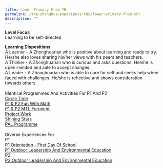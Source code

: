 ```yaml
---
title: Lower Primary From YH
permalink: /the-zhonghua-experience-tbc/lower-primary-from-yh/
description: ""
---
```

**Level Focus**
<br>Learning to be self-directed

**Learning Dispositions**
<br>A Learner - A Zhonghuarian who is positive about learning and ready to try. He/she also loves sharing his/her views with his peers and teachers.
<br>A Thinker - A Zhonghuarian who is curious and asks questions. He/she is open-minded and able to accept changes.
<br>A Leader - A Zhonghuarian who is able to care for self and seeks help when faced with challenges. He/she is reflective and shows consideration towards others.
<br><br>Identical Programmes And Activities For P1 And P2
<br>[Circle Time](https://cms.isomer.gov.sg/sites/moe-zhonghuapri/folders/list-of-zps-exp-for-lower-pri/editPage/Circle%20Time.md)
<br>[P1 &amp; P2 Fun With Math](https://cms.isomer.gov.sg/sites/moe-zhonghuapri/folders/list-of-zps-exp-for-lower-pri/editPage/P1%20%26%20P2%20Fun%20With%20Math.md)
<br>[P1 &amp; P2 MTL Fortnight](https://cms.isomer.gov.sg/sites/moe-zhonghuapri/folders/list-of-zps-exp-for-lower-pri/editPage/P1%20%26%20P2%20MTL%20Fortnight.md)
<br>[Project Work](/list-of-zps-exp-for-lower-pri/project-work/)
<br>[Shining Stars](/list-of-zps-exp-for-lower-pri/shining-stars/)
<br>[PAL Programme](/list-of-zps-exp-for-lower-pri/pal-programme/)
<br><br>Diverse Experiences For
<br>P1
<br>[P1 Orientation - First Day Of School](/list-of-zps-exp-for-lower-pri/p1-orientation-first-day-of-school/)
<br>[P1 Outdoor Leadership And Environmental Education](/list-of-zps-exp-for-lower-pri/p1-outdoor-leadership-and-environmental-education/)
<br>P2
<br>[P2 Outdoor Leadership And Environmental Education](/list-of-zps-exp-for-lower-pri/p2-outdoor-leadership-and-environmental-education/)